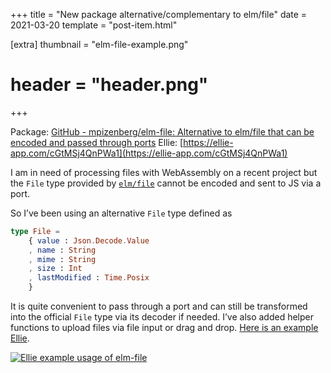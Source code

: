 +++
title = "New package alternative/complementary to elm/file"
date = 2021-03-20
template = "post-item.html"

[extra]
thumbnail = "elm-file-example.png"
# header = "header.png"
+++

Package: [GitHub - mpizenberg/elm-file: Alternative to elm/file that can be encoded and passed through ports](https://github.com/mpizenberg/elm-file)
Ellie: [https://ellie-app.com/cGtMSj4QnPWa1](https://ellie-app.com/cGtMSj4QnPWa1)

I am in need of processing files with WebAssembly on a recent project but the `File` type provided by [`elm/file`](https://github.com/elm/file) cannot be encoded and sent to JS via a port.

<!-- more -->

So I’ve been using an alternative `File` type defined as

```elm
type File =
    { value : Json.Decode.Value
    , name : String
    , mime : String
    , size : Int
    , lastModified : Time.Posix
    }
```

It is quite convenient to pass through a port and can still be transformed into the official `File` type via its decoder if needed. I’ve also added helper functions to upload files via file input or drag and drop. [Here is an example Ellie](https://ellie-app.com/cGtMSj4QnPWa1).

[![Ellie example usage of elm-file](elm-file-example.png)](https://ellie-app.com/cGtMSj4QnPWa1)
